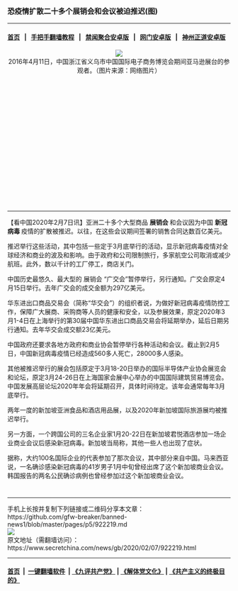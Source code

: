 ### 恐疫情扩散二十多个展销会和会议被迫推迟(图)
------------------------

#### [首页](https://github.com/gfw-breaker/banned-news1/blob/master/README.md) &nbsp;&nbsp;|&nbsp;&nbsp; [手把手翻墙教程](https://github.com/gfw-breaker/guides/wiki) &nbsp;&nbsp;|&nbsp;&nbsp; [禁闻聚合安卓版](https://github.com/gfw-breaker/bn-android) &nbsp;&nbsp;|&nbsp;&nbsp; [网门安卓版](https://github.com/oGate2/oGate) &nbsp;&nbsp;|&nbsp;&nbsp; [神州正道安卓版](https://github.com/SzzdOgate/update) 



<div class="article_right" style="fone-color:#000">
 <p style="text-align:center">
  <img src="https://img2.secretchina.com/pic/2018/9-18/p2264032a440339210-ss.jpg"/>
  <br>
   2016年4月11日，中国浙江省义乌市中国国际电子商务博览会期间亚马逊展台的参观者。（图片来源：网络图片）
   <span id="hideid" name="hideid" style="color:red;display:none;">
    <span href="https://www.secretchina.com">
    </span>
   </span>
  </br>
 </p>
 <div id="txt-mid1-t21-2017">
  <ins class="adsbygoogle" data-ad-client="ca-pub-1276641434651360" data-ad-slot="2451032099" style="display:inline-block;width:336px;height:280px">
  </ins>
  

---


  </div>
 </div>
 <p>
  【看中国2020年2月7日讯】亚洲二十多个大型商品
  <strong>
   展销会
  </strong>
  和会议因为中国
  <strong>
   <span href="https://www.secretchina.com/news/gb/tag/新冠病毒" target="_blank">
    新冠病毒
   </span>
  </strong>
  疫情的扩散被推迟。以往，在这些会议期间签署的销售合同达数百亿美元。
  <span id="hideid" name="hideid" style="color:red;display:none;">
   <span href="https://www.secretchina.com">
   </span>
  </span>
 </p>
 <p>
  推迟举行这些活动，其中包括一些定于3月底举行的活动，显示新冠病毒疫情对全球经济和商业的波及和影响。由于政府和公司限制旅行，多家航空公司取消或减少航班。此外，数以千计的工厂停工，商店关门。
 </p>
 <p>
  中国历史最悠久、最大型的
  <span href="https://www.secretchina.com/news/gb/tag/展销会" target="_blank">
   展销会
  </span>
  “广交会”暂停举行，另行通知。广交会原定4月15日举行。去年广交会的成交金额为297亿美元。
 </p>
 <p>
  华东进出口商品交易会（简称“华交会”）的组织者说，为做好新冠病毒疫情防控工作，保障广大展商、采购商等人员的健康和安全，以及参展效果，原定2020年3月1-4日在上海举行的第30届中国华东进出口商品交易会将延期举办，延后日期另行通知。去年华交会成交额23亿美元。
 </p>
 <p>
  中国政府还要求各地方政府和商业协会暂停举行各种活动和会议。截止到2月5日，中国新冠病毒疫情已经造成560多人死亡，28000多人感染。
 </p>
 <p>
  其他被推迟举行的展会包括原定于3月18-20日举办的国际半导体产业协会展览会和论坛，原定3月24-26日在上海国家会展中心举办的中国国际建筑贸易博览会。中国发展高层论坛2020年年会将延期召开，具体时间待定。该年会通常每年3月底举行。
 </p>
 <p>
  两年一度的新加坡亚洲食品和酒店用品展，以及2020年新加坡国际旅游展均被推迟举行。
 </p>
 <p>
  另一方面，一个跨国公司的三名企业家1月20-22日在新加坡君悦酒店参加一场企业商业会议后感染新冠病毒。新加坡当局称，其他一些人也出现了症状。
 </p>
 <p>
  据称，大约100名国际企业的代表参加了那次会议，其中部分来自中国。马来西亚说，一名确诊感染新冠病毒的41岁男子1月中旬曾经出席了这个新加坡商业会议。韩国报告的两名公民确诊病例也曾经参加过这个新加坡商业会议。
  <center>
   <div>
    <div id="txt-mid2-t22-2017" style="display: block;  max-height: 351px;  overflow: hidden;">
     <div id="SC-21xxx">
     </div>
     <ins class="adsbygoogle" data-ad-client="ca-pub-1276641434651360" data-ad-format="auto" data-ad-slot="4301710469" data-full-width-responsive="true" style="display:block">
     </ins>
    </div>
   </div>
  </center>
  <div style="padding-top:12px;">
  </div>
 </p>
</div>

<hr/>
手机上长按并复制下列链接或二维码分享本文章：<br/>
https://github.com/gfw-breaker/banned-news1/blob/master/pages/p5/922219.md <br/>
<a href='https://github.com/gfw-breaker/banned-news1/blob/master/pages/p5/922219.md'><img src='https://github.com/gfw-breaker/banned-news1/blob/master/pages/p5/922219.md.png'/></a> <br/>
原文地址（需翻墙访问）：https://www.secretchina.com/news/gb/2020/02/07/922219.html


------------------------
#### [首页](https://github.com/gfw-breaker/banned-news1/blob/master/README.md) &nbsp;|&nbsp; [一键翻墙软件](https://github.com/gfw-breaker/nogfw/blob/master/README.md) &nbsp;| [《九评共产党》](https://github.com/gfw-breaker/9ping.md/blob/master/README.md#九评之一评共产党是什么) | [《解体党文化》](https://github.com/gfw-breaker/jtdwh.md/blob/master/README.md) | [《共产主义的终极目的》](https://github.com/gfw-breaker/gczydzjmd.md/blob/master/README.md)


<img src='http://gfw-breaker.win/banned-news/pages/p5/922219.md' width='0px' height='0px'/>